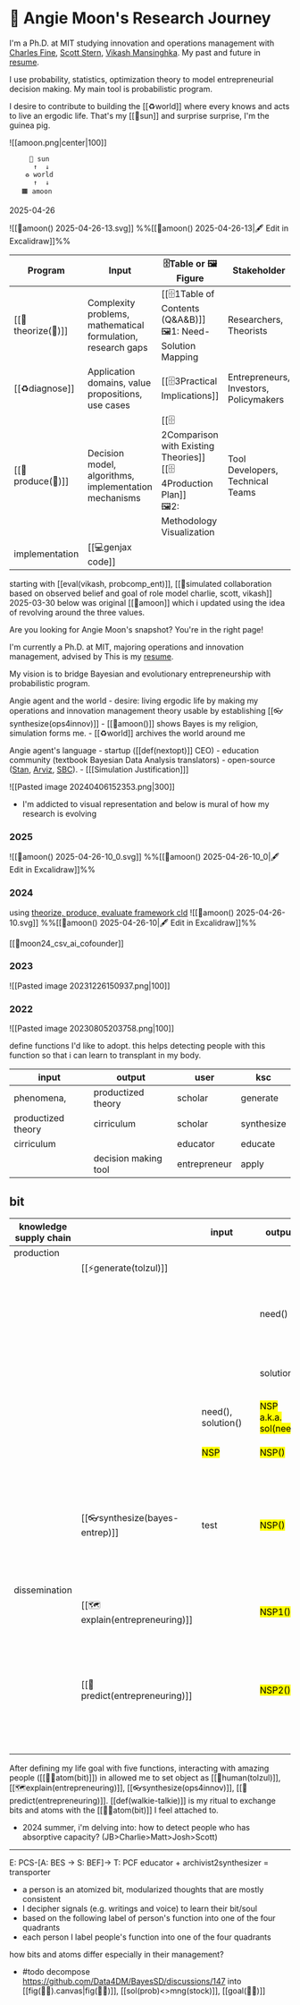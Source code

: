 # 🌙 Angie Moon's Research Journey

I'm a Ph.D. at MIT studying innovation and operations management with [Charles Fine](https://www.charles-fine.com/),  [Scott Stern](https://www.scott-stern.com/), [Vikash Mansinghka](https://probcomp-test211190.csail.mit.edu/talks/). My past and future in [resume](https://www.dropbox.com/scl/fi/fa14fcd5ihdq014k6v4h0/Angie-Moon-Resume.pdf?rlkey=y7eerk8e6yx028es2rq7vjmid&dl=0). 

I use probability, statistics, optimization theory to model entrepreneurial decision making. My main tool is probabilistic program. 

I desire to contribute to building the [[♻️world]] where every knows and acts to live an ergodic life. That's my [[🔴sun]] and surprise surprise, I'm the guinea pig.

![[amoon.png|center|100]]

```
     🔴 sun
      ↑  ↓
    ♻️ world
      ↑  ↓  
   🟧 amoon
```

2025-04-26

![[🌙amoon() 2025-04-26-13.svg]]
%%[[🌙amoon() 2025-04-26-13|🖋 Edit in Excalidraw]]%%

| Program            | Input                                                        | 🗄️Table or 🖼️Figure                                                                                   | Stakeholder                            |
| ------------------ | ------------------------------------------------------------ | ------------------------------------------------------------------------------------------------------- | -------------------------------------- |
| [[💭theorize(💸)]] | Complexity problems, mathematical formulation, research gaps | [[🗄️1Table of Contents (Q&A&B)]]<br>🖼️1: Need-Solution Mapping                                        | Researchers, Theorists                 |
| [[♻️diagnose]] | Application domains, value propositions, use cases           | [[🗄️3Practical Implications]]                                                                          | Entrepreneurs, Investors, Policymakers |
| [[📐produce(💭)]]  | Decision model, algorithms, implementation mechanisms        | [[🗄️2Comparison with Existing Theories]]<br>[[🗄️4Production Plan]]<br>🖼️2: Methodology Visualization | Tool Developers, Technical Teams       |
| implementation     | [[💻genjax code]]                                            |                                                                                                         |                                        |
starting with [[eval(vikash, probcomp_ent)]],  [[🌙simulated collaboration based on observed belief and goal of role model charlie, scott, vikash]]
2025-03-30
below was original [[🌙amoon]] which i updated using the idea of revolving around the three values.

Are you looking for Angie Moon's snapshot? You're in the right page!

I'm currently a Ph.D. at MIT, majoring operations and innovation management, advised by   This is my [resume](https://www.dropbox.com/scl/fi/6t0kx5e2ooggahr98va37/Angie_Moon_resume.pdf?rlkey=sqgkvokf2sunj5fash96asnto&dl=0).

My  vision is to bridge Bayesian and evolutionary entrepreneurship with probabilistic program.

Angie agent and the world
	- desire: living ergodic life by making my operations and innovation management theory usable by establishing [[👓synthesize(ops4innov)]]
	-  [[🌙amoon()]] shows Bayes is my religion, simulation forms me. 
	- [[♻️world]] archives the world around me

Angie agent's language 
	- startup ([[def(nextopt)]] CEO)
	- education community (textbook Bayesian Data Analysis translators)
	- open-source ([Stan](https://mc-stan.org/), [Arviz](https://arviz-devs.github.io/), [SBC](https://hyunjimoon.github.io/SBC/)). 
	- [[[Simulation Justification]]]


![[Pasted image 20240406152353.png|300]]


- I'm addicted to visual representation and below is mural of how my research is evolving

### 2025
![[🌙amoon() 2025-04-26-10_0.svg]]
%%[[🌙amoon() 2025-04-26-10_0|🖋 Edit in Excalidraw]]%%

### 2024
using [theorize, produce, evaluate framework cld](https://claude.ai/chat/336c2005-cf17-44cd-87a8-411fdbf293be)
![[🌙amoon() 2025-04-26-10.svg]]
%%[[🌙amoon() 2025-04-26-10|🖋 Edit in Excalidraw]]%%

[[📝moon24_csv_ai_cofounder]]
### 2023
![[Pasted image 20231226150937.png|100]]

### 2022
![[Pasted image 20230805203758.png|100]]


define functions I'd like to adopt. this helps detecting people with this function so that i can learn to transplant in my body.

| input              | output               | user         | ksc        |
| ------------------ | -------------------- | ------------ | ---------- |
| phenomena,         | productized theory   | scholar      | generate   |
| productized theory | cirriculum           | scholar      | synthesize |
| cirriculum         |                      | educator     | educate    |
|                    | decision making tool | entrepreneur | apply      |

## bit

| knowledge supply chain |                                | input                      |     | output                                      | angie's thesis                                                                                  | relevant files                                                                                                                               |
| ---------------------- | ------------------------------ | -------------------------- | --- | ------------------------------------------- | ----------------------------------------------------------------------------------------------- | -------------------------------------------------------------------------------------------------------------------------------------------- |
| production             |                                |                            |     |                                             |                                                                                                 |                                                                                                                                              |
|                        | [[⚡️generate(tolzul)]]         |                            |     |                                             |                                                                                                 |                                                                                                                                              |
|                        |                                |                            |     | need()                                      | how industry clockspeed affect startup pivot                                                    | [[🏭def(generate)]], [[🌙human(tolzul)]], distilling phenomena                                               |
|                        |                                |                            |     | solution()                                  |                                                                                                 | [[🎥estimator]],  [[🌙human(tolzul)]], <br>[[def(mng(operation))]], [[def(innovation)]]<br>distilling theory |
|                        |                                | need(), solution()         |     | <mark class  = "green">NSP a.k.a. sol(need) |                                                                                                 | [[🟧amoon/🟧grow/SupplyR/spandrel/🧤pair(need_sol)/def(pair(need(),sol()))]]                                                                                                                  |
|                        |                                | <mark class  = "green">NSP |     | <mark class  = "red">NSP()                  |                                                                                                 | [[👓synthesize(ops4innov)]], fulfill (empirics)                                                                                              |
|                        | [[👓synthesize(bayes-entrep)]] | test                       |     | <mark class  = "blue">NSP()                 | modeling language (crosscat) and query language (genSQL) on tabular and relational database     | [[🌙human(tolzul)]] [[🌲inf(gen)]], [[🃏joker]],[[🌀player]]                                                 |
| dissemination          |                                |                            |     |                                             |                                                                                                 |                                                                                                                                              |
|                        | [[🗺️explain(entrepreneuring)]]      |                            |     | <mark class  = "purple">NSP1()              |                                                                                                 | [[🗺️explain(entrepreneuring)]]                                                                                                                    |
|                        | [[🧭predict(entrepreneuring)]]        |                            |     | <mark class  = "purple">NSP2()              | what ownership structure is useful? (given industry), how to allocate resource (given industry) | [[🧭predict(entrepreneuring)]]                                                                                                                      |

After defining my life goal with five functions,  interacting with amazing people ([[🤹‍♀️atom(bit)]]) in allowed me to set object as [[🌙human(tolzul)]], [[🗺️explain(entrepreneuring)]], [[👓synthesize(ops4innov)]], [[🧭predict(entrepreneuring)]]. [[def(walkie-talkie)]] is my ritual to exchange bits and atoms with the [[🤹‍♀️atom(bit)]] I feel attached to.

- 2024 summer, i'm delving into: how to detect people who has absorptive capacity? (JB>Charlie>Matt>Josh>Scott)
----

E: PCS-[A: BES -> S: BEF]-> T: PCF
educator + archivist2synthesizer = transporter

- a person is an atomized bit, modularized thoughts that are mostly consistent 
- I decipher signals (e.g. writings and voice) to learn their bit/soul
- based on the following label of person's function into one of the four quadrants
- each person I label people's function into one of the four quadrants

how bits and atoms differ especially in their management? 
- #todo decompose https://github.com/Data4DM/BayesSD/discussions/147 into [[fig(🏳️‍🌈).canvas|fig(🏳️‍🌈)]], [[sol(prob)<>mng(stock)]],  [[goal(🏳️‍🌈)]]

